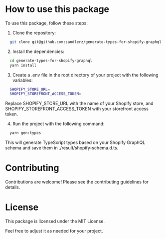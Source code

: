 # How to use this package

To use this package, follow these steps:

1. Clone the repository:

```sh
  git clone git@github.com:sandlerz/generate-types-for-shopify-graphql.git
```

2. Install the dependencies:

```sh
  cd generate-types-for-shopify-graphql
  yarn install
```

3. Create a .env file in the root directory of your project with the following variables:

```sh
  SHOPIFY_STORE_URL=
  SHOPIFY_STOREFRONT_ACCESS_TOKEN=
```

Replace SHOPIFY_STORE_URL with the name of your Shopify store, and SHOPIFY_STOREFRONT_ACCESS_TOKEN with your storefront access token.

4. Run the project with the following command:

```sh
  yarn gen:types
```

This will generate TypeScript types based on your Shopify GraphQL schema and save them in ./result/shopify-schema.d.ts.

# Contributing

Contributions are welcome! Please see the contributing guidelines for details.

# License

This package is licensed under the MIT License.

Feel free to adjust it as needed for your project.
